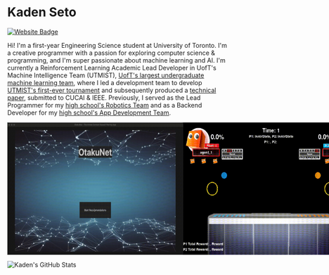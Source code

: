 # Kaden Seto

[![Website Badge](https://img.shields.io/badge/website-Kaden_Seto-blue)](https://kseto06.github.io/)

Hi! I'm a first-year Engineering Science student at University of Toronto. I'm a creative programmer with a passion for exploring computer science & programming, and I'm super passionate about machine learning and AI. I'm currently a Reinforcement Learning Academic Lead Developer in UofT's Machine Intelligence Team (UTMIST), [UofT's largest undergraduate machine learning team](https://utmist.gitlab.io/), where I led a development team to develop [UTMIST's first-ever tournament](https://colab.research.google.com/drive/1V184vtHSagN13L0SbWGmnY-jCDvIefmm?usp=sharing) and subsequently produced a [technical paper](AI_Squared___CUCAI_2025_Paper_final.pdf), submitted to CUCAI & IEEE. Previously, I served as the Lead Programmer for my [high school's Robotics Team](https://titansrobotics.odoo.com/) and as a Backend Developer for my [high school's App Development Team](https://app.staugustinechs.ca/).

<div style="display: flex; justify-content: space-around;">
  <img src="recsys_demo.gif" width="400">
  <img src="aisquaredv3.gif" width="400">
  <img src="innerworlds.gif" width=500>
  <img src="MeepMeep.gif" width=300>
  <img src="aegis-compressed.gif" width="400">
  <img src="mortalkombat.gif" width="400">
</div>

![Kaden's GitHub Stats](https://github-readme-stats-sigma-five.vercel.app/api?username=kseto06&show_icons=true&theme=radical&include_all_commits=true&count_private=true)
